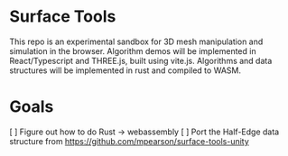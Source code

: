 # Surface Tools

This repo is an experimental sandbox for 3D mesh manipulation and simulation in the browser.
Algorithm demos will be implemented in React/Typescript and THREE.js, built using vite.js.
Algorithms and data structures will be implemented in rust and compiled to WASM.


# Goals

[ ] Figure out how to do Rust -> webassembly
[ ] Port the Half-Edge data structure from https://github.com/mpearson/surface-tools-unity
